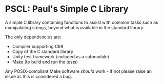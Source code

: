 # PSCL: Paul's Simple C Library

A simple C library containing functions to assist with common tasks such as
manipulating strings, beyond what is available in the standard library.

The only dependencies are:

* Compiler supporting C89
* Copy of the C standard library
* Unity test framework (included as a submodule)
* Make (to build and run the tests)

Any POSIX-compliant Make software *should* work - if not please raise an
issue as this is considered a bug.
